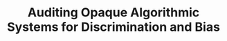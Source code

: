 ---
name: Stuart Geiger
email: sgeiger@ucsd.edu
photo: https://datascience.ucsd.edu/wp-content/uploads/2022/09/Stuart-Geiger-1.jpg
website: https://stuartgeiger.com
domain: A14
title: Auditing Opaque Algorithmic Systems for Discrimination and Bias
bio: "I’m an social scientist with a background in the humanities, especially history and philosophy of science and technology, but I have enough expertise in computer science and data science to make trouble. I believe that data science systems should be fair, transparent, and accountable to the public, but that most are currently not. A lot of my research is in content moderation NLP systems for user-generated content, especially Wikipedia, where I formerly worked on their ML models and systems. "
description: "This group is for students interested in empirically investigating the outputs of real-world algorithmic systems for bias, discrimination, and other social issues --- particularly those where the code and/or training data are not publicly available. Do facial recognition classifiers work equally well on all kinds of faces? Does a job candidate's demographics impact which jobs they are recommended on a job search site? When you ask a generative image model to create images of a data scientist, what is the distribution by demographics?
<br>
We will study classic audits of non-algorithmic decision systems (e.g. equal opportunity hiring investigations in the 1970s) and contemporary audits of real-world ML/AI systems. We will learn various approaches to investigate such opaque systems, including auditing via synthetic training datasets, user reports, API scraping, fake/sockpuppet accounts, and headless browsers (where you programmatically control a web browser). We will also learn and discuss the legal and ethical issues around this kind of auditing, particularly around violating a platform's terms and conditions, which are complex. All students must take and pass the UCSD/CITI IRB Human Subject Protection Training online course (Social and Behavioral Basic) by week 3 of Fall, as well as submit their proposed Winter projects to the UCSD Institutional Review Board for legal and ethical review. For a selection of readings on this topic, see a past syllabus for a related graduate course: <a href='https://auditlab.stuartgeiger.com'>https://auditlab.stuartgeiger.com</a>"
summer: "Most important: identify potential algorithmic systems to audit for discrimination
<br>
Must take CITI IRB course by week 3 of Fall, about 2-3 hours, so get it done early if you can. Register at <a href='https://citiprogram.org'>https://citiprogram.org</a> (video of me registering, because the options are complex: <a href='https://www.youtube.com/watch?v=hOAgfK93QXg'>https://www.youtube.com/watch?v=hOAgfK93QXg</a>)
<br>
Our main textbooks that give overviews of this work, with examples of audits and methods: 
<ul><li>Auditing Algorithms by Metaxa et al (UCSD VPN required: <a href='https://www.nowpublishers.com/article/Details/HCI-083'>https://www.nowpublishers.com/article/Details/HCI-083</a>)</li>
<li>Fairness & Machine Learning by Barocas et al, especially Chapters 6+7 (<a href='https://fairmlbook.org/'>https://fairmlbook.org/</a>) </li>
</ul>

Other readings and examples: https://auditlab.stuartgeiger.com"
oldstudent: https://brianjhuang.github.io/CryptoWho/
prerequisites: None
time: Monday 12-1PM, In-Person 📍 HDSI 138
style: I will be the only point of contact. Students will be expected to propose their own project auditing an existing algorithmic system of their own choosing, collect data through methods like headless browsers, and analyze data. I will help with ideas and details. 
seats: 4
tag: Causal Inference and Fairness
ta: Praveen
---